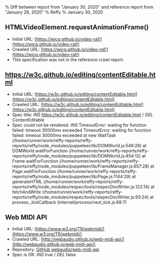 % Diff between report from "January 30, 2020" and reference report from "January 28, 2020"
% Reffy
% January 30, 2020

## HTMLVideoElement.requestAnimationFrame()

- Initial URL: [https://wicg.github.io/video-raf/](https://wicg.github.io/video-raf/)
- Crawled URL: [https://wicg.github.io/video-raf/](https://wicg.github.io/video-raf/)
- This specification was not in the reference crawl report.


## https://w3c.github.io/editing/contentEditable.html

- Initial URL: [https://w3c.github.io/editing/contentEditable.html](https://w3c.github.io/editing/contentEditable.html)
- Crawled URL: [https://w3c.github.io/editing/contentEditable.html](https://w3c.github.io/editing/contentEditable.html)
- Spec title: *INS* https://w3c.github.io/editing/contentEditable.html / *DEL* ContentEditable
- Spec could not be rendered: *INS* TimeoutError: waiting for function failed: timeout 30000ms exceeded TimeoutError: waiting for function failed: timeout 30000ms exceeded
    at new WaitTask (/home/runner/work/reffy-reports/reffy-reports/reffy/node_modules/puppeteer/lib/DOMWorld.js:549:28)
    at DOMWorld.waitForFunction (/home/runner/work/reffy-reports/reffy-reports/reffy/node_modules/puppeteer/lib/DOMWorld.js:454:12)
    at Frame.waitForFunction (/home/runner/work/reffy-reports/reffy-reports/reffy/node_modules/puppeteer/lib/FrameManager.js:657:28)
    at Page.waitForFunction (/home/runner/work/reffy-reports/reffy-reports/reffy/node_modules/puppeteer/lib/Page.js:1144:29)
    at generateHTML (/home/runner/work/reffy-reports/reffy-reports/reffy/node_modules/respec/tools/respecDocWriter.js:122:14)
    at fetchAndWrite (/home/runner/work/reffy-reports/reffy-reports/reffy/node_modules/respec/tools/respecDocWriter.js:93:24)
    at process._tickCallback (internal/process/next_tick.js:68:7)


## Web MIDI API

- Initial URL: [https://www.w3.org/TR/webmidi/](https://www.w3.org/TR/webmidi/)
- Crawled URL: [http://webaudio.github.io/web-midi-api/](http://webaudio.github.io/web-midi-api/)
- Repository: [GitHub webaudio/web-midi-api](https://github.com/webaudio/web-midi-api)
- Spec is OK: *INS* true / *DEL* false



